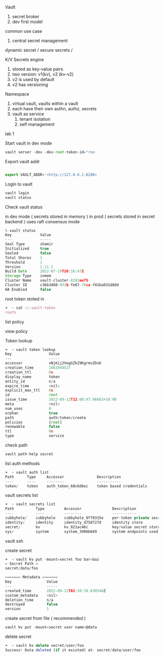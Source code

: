 
Vault

1.  secret broker
2.  dev first model

common use case

1.  central secret management

dynamic secret / secure secrets /

K/V Secrets engine

1.  stored as key-value pairs
2.  two version: v1(kv), v2 (kv-v2)
3.  v2 is used by default
4.  v2 has versioning

Namespace

1.  virtual vault, vaults within a vault
2.  each have their own authn, authz, secrets
3.  vault as service
    1.  tenant isolation
    2.  self management

lab 1

Start vault in dev mode

```jsx
vault server -dev -dev-root-token-id="roo
```

Export vault addr

```jsx

export VAULT_ADDR='<http://127.0.0.1:8200>

```

Login to vault

```jsx
vault login
vault status
```

Check vault status

in dev mode ( secrets stored in memory ) in prod ( secrets stored in secret backend ) uses raft consensus mode

```jsx
% vault status
Key             Value
---             -----
Seal Type       shamir
Initialized     true
Sealed          false
Total Shares    1
Threshold       1
Version         1.11.1
Build Date      2022-07-19T20:16:47Z
Storage Type    inmem
Cluster Name    vault-cluster-8282ee75
Cluster ID      c36b3d60-931b-fe67-76ca-f41ba031d8dd
HA Enabled      false
```

root token stoted in

```jsx
➜  ~ cat ~/.vault-token
root%
```

list policy

view policy

Token lookup

```jsx
➜  ~ vault token lookup
Key                 Value
---                 -----
accessor            vNjKij2VegGZkZ9KgrmvZDsD
creation_time       1662948527
creation_ttl        0s
display_name        token
entity_id           n/a
expire_time         <nil>
explicit_max_ttl    0s
id                  root
issue_time          2022-09-12T12:08:47.96663+10:00
meta                <nil>
num_uses            0
orphan              true
path                auth/token/create
policies            [root]
renewable           false
ttl                 0s
type                service
```

check path

```jsx
vault path-help secret
```

list auth methods

```jsx
➜  ~ vault auth list
Path      Type     Accessor               Description
----      ----     --------               -----------
token/    token    auth_token_68c6d6ec    token based credentials
```

vault secrets list

```jsx
➜  ~ vault secrets list
Path          Type         Accessor              Description
----          ----         --------              -----------
cubbyhole/    cubbyhole    cubbyhole_9f79315e    per-token private secret storage
identity/     identity     identity_d758727d     identity store
secret/       kv           kv_821ac46c           key/value secret storage
sys/          system       system_3906b649       system endpoints used for control, policy and debugging
```

vault ssh

create secret

```jsx
➜  ~ vault kv put -mount=secret foo bar=baz
= Secret Path =
secret/data/foo

======= Metadata =======
Key                Value
---                -----
created_time       2022-09-12T02:30:39.830546Z
custom_metadata    <nil>
deletion_time      n/a
destroyed          false
version            1
```

create secret from file ( recommended )

```jsx
vault kv put -mount=secret user name=@data
```

delete secret

```jsx
➜  ~ vault kv delete secret/user/foo
Success! Data deleted (if it existed) at: secret/data/user/foo
```